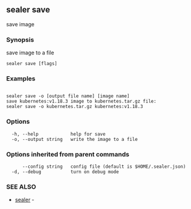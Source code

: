 ## sealer save

save image

### Synopsis

save image to a file 

```
sealer save [flags]
```

### Examples

```

sealer save -o [output file name] [image name]
save kubernetes:v1.18.3 image to kubernetes.tar.gz file:
sealer save -o kubernetes.tar.gz kubernetes:v1.18.3
```

### Options

```
  -h, --help            help for save
  -o, --output string   write the image to a file
```

### Options inherited from parent commands

```
      --config string   config file (default is $HOME/.sealer.json)
  -d, --debug           turn on debug mode
```

### SEE ALSO

* [sealer](sealer.md)	 - 

